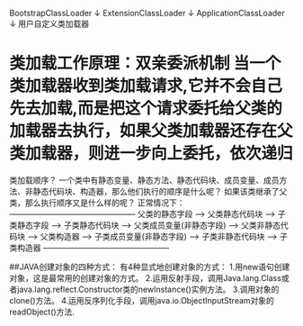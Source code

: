 BootstrapClassLoader
       ↓
ExtensionClassLoader
       ↓
ApplicationClassLoader
       ↓
   用户自定义类加载器   

**类加载工作原理：双亲委派机制**
当一个类加载器收到类加载请求,它并不会自己先去加载,而是把这个请求委托给父类的加载器去执行，如果父类加载器还存在父类加载器，则进一步向上委托，依次递归
=====================================================================================================================================================================


类加载顺序？
一个类中有静态变量、静态方法、静态代码块、成员变量、成员方法、非静态代码块、构造器，那么他们执行的顺序是什么呢？
如果该类继承了父类，那么执行顺序又是什么样的呢？
正常情况下：
————————————————
父类的静态字段 ——> 父类静态代码块 ——> 子类静态字段 ——> 子类静态代码块
——> 父类成员变量(非静态字段) ——> 父类非静态代码块 ——> 父类构造器
——> 子类成员变量(非静态字段) ——> 子类非静态代码块 ——> 子类构造器
————————————————




##JAVA创建对象的四种方式：
有4种显式地创建对象的方式：
1.用new语句创建对象，这是最常用的创建对象的方式。
2.运用反射手段，调用Java.lang.Class或者java.lang.reflect.Constructor类的newInstance()实例方法。
3.调用对象的clone()方法。
4.运用反序列化手段，调用java.io.ObjectInputStream对象的readObject()方法.              